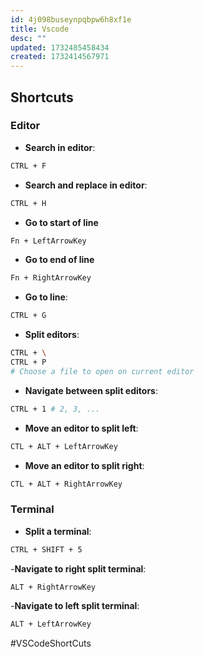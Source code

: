 ```yaml
---
id: 4j098buseynpqbpw6h8xf1e
title: Vscode
desc: ""
updated: 1732485458434
created: 1732414567971
---
```


## Shortcuts

### Editor

- **Search in editor**:

```sh
CTRL + F
```

- **Search and replace in editor**:

```sh
CTRL + H
```

- **Go to start of line**

```sh
Fn + LeftArrowKey
```

- **Go to end of line**

```sh
Fn + RightArrowKey
```

- **Go to line**:

```sh
CTRL + G
```

- **Split editors**:

```sh
CTRL + \
CTRL + P
# Choose a file to open on current editor
```

- **Navigate between split editors**:

```sh
CTRL + 1 # 2, 3, ...
```

- **Move an editor to split left**:

```sh
CTL + ALT + LeftArrowKey
```

- **Move an editor to split right**:

```sh
CTL + ALT + RightArrowKey
```

### Terminal

- **Split a terminal**:

```sh
CTRL + SHIFT + 5
```

-**Navigate to right split terminal**:

```sh
ALT + RightArrowKey
```

-**Navigate to left split terminal**:

```sh
ALT + LeftArrowKey
```

#VSCodeShortCuts
